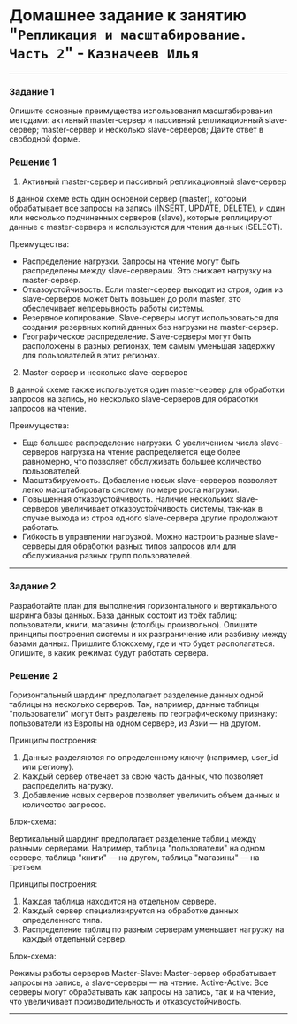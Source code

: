 # Домашнее задание к занятию "`Репликация и масштабирование. Часть 2`" - `Казначеев Илья`

---

### Задание 1
Опишите основные преимущества использования масштабирования методами:
активный master-сервер и пассивный репликационный slave-сервер;
master-сервер и несколько slave-серверов;
Дайте ответ в свободной форме.


### Решение 1
1. Активный master-сервер и пассивный репликационный slave-сервер

В данной схеме есть один основной сервер (master), который обрабатывает все запросы на запись (INSERT, UPDATE, DELETE), и один или несколько подчиненных серверов (slave), которые реплицируют данные с master-сервера и используются для чтения данных (SELECT).

Преимущества:
- Распределение нагрузки. Запросы на чтение могут быть распределены между slave-серверами. Это снижает нагрузку на master-сервер.
- Отказоустойчивость. Если master-сервер выходит из строя, один из slave-серверов может быть повышен до роли master, это обеспечивает непрерывность работы системы.
- Резервное копирование. Slave-серверы могут использоваться для создания резервных копий данных без нагрузки на master-сервер.
- Географическое распределение. Slave-серверы могут быть расположены в разных регионах, тем самым уменьшая задержку для пользователей в этих регионах.

2. Master-сервер и несколько slave-серверов

В данной схеме также используется один master-сервер для обработки запросов на запись, но несколько slave-серверов для обработки запросов на чтение.

Преимущества:
- Еще большее распределение нагрузки. С увеличением числа slave-серверов нагрузка на чтение распределяется еще более равномерно, что позволяет обслуживать большее количество пользователей.
- Масштабируемость. Добавление новых slave-серверов позволяет легко масштабировать систему по мере роста нагрузки.
- Повышенная отказоустойчивость. Наличие нескольких slave-серверов увеличивает отказоустойчивость системы, так-как в случае выхода из строя одного slave-сервера другие продолжают работать.
- Гибкость в управлении нагрузкой. Можно настроить разные slave-серверы для обработки разных типов запросов или для обслуживания разных групп пользователей.

---

### Задание 2
Разработайте план для выполнения горизонтального и вертикального шаринга базы данных. База данных состоит из трёх таблиц:
    пользователи,
    книги,
    магазины (столбцы произвольно).
Опишите принципы построения системы и их разграничение или разбивку между базами данных.
Пришлите блоксхему, где и что будет располагаться. Опишите, в каких режимах будут работать сервера.

### Решение 2
Горизонтальный шардинг предполагает разделение данных одной таблицы на несколько серверов. Так, например, данные таблицы "пользователи" могут быть разделены по географическому признаку: пользователи из Европы на одном сервере, из Азии — на другом.

Принципы построения:
1. Данные разделяются по определенному ключу (например, user_id или региону).
2. Каждый сервер отвечает за свою часть данных, что позволяет распределить нагрузку.
3. Добавление новых серверов позволяет увеличить объем данных и количество запросов.

Блок-схема:


Вертикальный шардинг предполагает разделение таблиц между разными серверами. Например, таблица "пользователи" на одном сервере, таблица "книги" — на другом, таблица "магазины" — на третьем.

Принципы построения:
1. Каждая таблица находится на отдельном сервере.
2. Каждый сервер специализируется на обработке данных определенного типа.
3. Распределение таблиц по разным серверам уменьшает нагрузку на каждый отдельный сервер.

Блок-схема:


Режимы работы серверов
Master-Slave: Master-сервер обрабатывает запросы на запись, а slave-серверы — на чтение.
Active-Active: Все серверы могут обрабатывать как запросы на запись, так и на чтение, что увеличивает производительность и отказоустойчивость.

---
